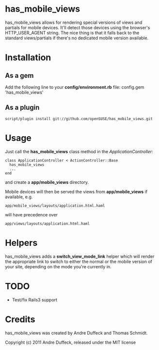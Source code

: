 # has_mobile_views

has_mobile_views allows for rendering special versions of views and partials 
for mobile devices. It'll detect those devices using the browser's HTTP_USER_AGENT
string.
The nice thing is that it falls back to the standard views/partials if there's
no dedicated mobile version available.

# Installation
## As a gem
Add the following line to your **config/environment.rb** file:
    config.gem 'has_mobile_views'

## As a plugin
    script/plugin install git://github.com/openSUSE/has_mobile_views.git

# Usage
Just call the **has_mobile_views** class method in the *ApplicationController:*

    class ApplicationController < ActionController::Base
      has_mobile_views
      ...
    end

and create a **app/mobile_views** directory.

Mobile devices will then be served the views from **app/mobile_views** if available, 
e.g.

    app/mobile_views/layouts/application.html.haml

will have precedence over

    app/views/layouts/application.html.haml

# Helpers
has_mobile_views adds a **switch_view_mode_link** helper which will render the
appropriate link to switch to either the normal or the mobile version of your
site, depending on the mode you're currently in.

# TODO
- Test/fix Rails3 support

# Credits
has_mobile_views was created by Andre Duffeck and Thomas Schmidt.
  

Copyright (c) 2011 Andre Duffeck, released under the MIT license
